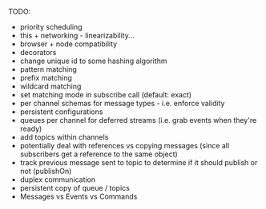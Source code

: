 TODO:
- priority scheduling
- this + networking - linearizability...
- browser + node compatibility
- decorators
- change unique id to some hashing algorithm
- pattern matching
- prefix matching
- wildcard matching
- set matching mode in subscribe call (default: exact)
- per channel schemas for message types - i.e. enforce validity
- persistent configurations
- queues per channel for deferred streams (i.e. grab events when they're ready)
- add topics within channels
- potentially deal with references vs copying messages (since all subscribers get a reference to the same object)
- track previous message sent to topic to determine if it should publish or not (publishOn)
- duplex communication
- persistent copy of queue / topics
- Messages vs Events vs Commands